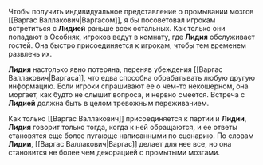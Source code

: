 Чтобы получить индивидуальное представление о промывании мозгов [[Варгас Валлакович|Варгасом]], я бы посоветовал игрокам встретиться с **Лидией** раньше всех остальных. Как только они попадают в Особняк, игроков ведут в комнату, где **Лидия** обслуживает гостей. Она быстро присоединяется к игрокам, чтобы тем временем развлечь их.

**Лидия** настолько явно потеряна, переняв убеждения [[Варгас Валлакович|Варгаса]], что едва способна обрабатывать любую другую информацию. Если игроки спрашивают ее о чем-то некошерном, она моргает, как будто не слышит вопроса, и нервно смеется. Встреча с **Лидией** должна быть в целом тревожным переживанием.

Как только [[Варгас Валлакович]] присоединяется к партии и **Лидии**, **Лидия** говорит только тогда, когда к ней обращаются, и ее ответы становятся еще более пугающе написанными по сценарию. По словам **Лидии**, [[Варгас Валлакович|Варгас]] делает для нее все, но она становится не более чем декорацией с промытыми мозгами.